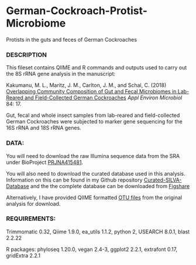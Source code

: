 # German-Cockroach-Protist-Microbiome
Protists in the guts and feces of German Cockroaches

### DESCRIPTION

This fileset contains QIIME and R commands and outputs used to carry out the 8S rRNA gene analysis in the manuscript:

Kakumanu, M. L., Maritz, J. M., Carlton, J. M., and Schal, C. (2018) [Overlapping Community Composition of Gut and Fecal Microbiomes in Lab-Reared and Field-Collected German Cockroaches][Paper] *Appl Environ Microbiol* 84: 17.

Gut, fecal and whole insect samples from lab-reared and field-collected German Cockroaches were subjected to marker gene sequencing for the 16S rRNA and 18S rRNA genes.

### DATA:

You will need to download the raw Illumina sequence data from the SRA under BioProject [PRJNA415481][Bioproject].

You will also need to download the curated database used in this analysis.
Information on this can be found in my Github repository [Curated-SILVA-Database][github_database] and the the complete database can be downloaded from [Figshare][Database]

Alternatively, I have provided QIIME formatted [OTU files](/Data) from the original analysis for download.

### REQUIREMENTS:

Trimmomatic 0.32, Qiime 1.9.0, ea_utils 1.1.2, python 2, USEARCH 8.0.1, blast 2.2.22

R packages: phyloseq 1.20.0, vegan 2.4-3, ggplot2 2.2.1, extrafont 0.17, gridExtra 2.2.1

[Paper]: http://aem.asm.org/content/early/2018/06/25/AEM.01037-18
[Bioproject]: https://www.ncbi.nlm.nih.gov/bioproject/?term=PRJNA415481
[github_database]: https://github.com/jmmaritz/Curated-SILVA-Database
[Database]: https://doi.org/10.6084/m9.figshare.3114850.v1

